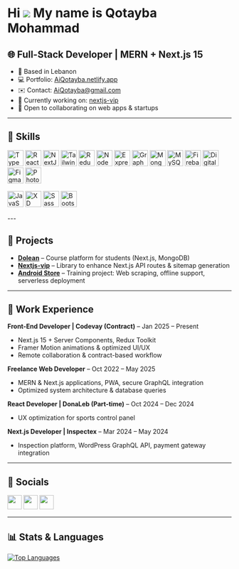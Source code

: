 Hi ![](https://user-images.githubusercontent.com/18350557/176309783-0785949b-9127-417c-8b55-ab5a4333674e.gif) My name is **Qotayba Mohammad**
=========================================================================================================================================

## 🌐 Full-Stack Developer | MERN + Next.js 15

- 📍 Based in Lebanon
- 💻 Portfolio: [AiQotayba.netlify.app](https://AiQotayba.netlify.app/)
- ✉️ Contact: [AiQotayba@gmail.com](mailto:AiQotayba@gmail.com)
- 🚀 Currently working on: [nextjs-vip](https://nextjsvip.netlify.app/)
- 🤝 Open to collaborating on web apps & startups

---

## 🔧 Skills

<p align="left">
<a href="https://www.typescriptlang.org/" target="_blank"><img src="https://raw.githubusercontent.com/danielcranney/readme-generator/main/public/icons/skills/typescript-colored.svg" width="36" height="36" alt="TypeScript" /></a>
<a href="https://reactjs.org/" target="_blank"><img src="https://raw.githubusercontent.com/danielcranney/readme-generator/main/public/icons/skills/react-colored.svg" width="36" height="36" alt="React" /></a>
<a href="https://nextjs.org/docs" target="_blank"><img src="https://raw.githubusercontent.com/danielcranney/readme-generator/main/public/icons/skills/nextjs-colored.svg" width="36" height="36" alt="NextJs" /></a>
<a href="https://tailwindcss.com/" target="_blank"><img src="https://raw.githubusercontent.com/danielcranney/readme-generator/main/public/icons/skills/tailwindcss-colored.svg" width="36" height="36" alt="TailwindCSS" /></a>
<a href="https://redux.js.org/" target="_blank"><img src="https://raw.githubusercontent.com/danielcranney/readme-generator/main/public/icons/skills/redux-colored.svg" width="36" height="36" alt="Redux" /></a>
<a href="https://nodejs.org/en/" target="_blank"><img src="https://raw.githubusercontent.com/danielcranney/readme-generator/main/public/icons/skills/nodejs-colored.svg" width="36" height="36" alt="NodeJS" /></a>
<a href="https://expressjs.com/" target="_blank"><img src="https://raw.githubusercontent.com/danielcranney/readme-generator/main/public/icons/skills/express-colored.svg" width="36" height="36" alt="Express" /></a>
<a href="https://graphql.org/" target="_blank"><img src="https://raw.githubusercontent.com/danielcranney/readme-generator/main/public/icons/skills/graphql-colored.svg" width="36" height="36" alt="GraphQL" /></a>
<a href="https://www.mongodb.com/" target="_blank"><img src="https://raw.githubusercontent.com/danielcranney/readme-generator/main/public/icons/skills/mongodb-colored.svg" width="36" height="36" alt="MongoDB" /></a>
<a href="https://www.mysql.com/" target="_blank"><img src="https://raw.githubusercontent.com/danielcranney/readme-generator/main/public/icons/skills/mysql-colored.svg" width="36" height="36" alt="MySQL" /></a>
<a href="https://firebase.google.com/" target="_blank"><img src="https://raw.githubusercontent.com/danielcranney/readme-generator/main/public/icons/skills/firebase-colored.svg" width="36" height="36" alt="Firebase" /></a>
<a href="https://www.digitalocean.com" target="_blank"><img src="https://raw.githubusercontent.com/danielcranney/readme-generator/main/public/icons/skills/digitalocean-colored.svg" width="36" height="36" alt="Digital Ocean" /></a>
<a href="https://www.figma.com/" target="_blank"><img src="https://raw.githubusercontent.com/danielcranney/readme-generator/main/public/icons/skills/figma-colored.svg" width="36" height="36" alt="Figma" /></a>
<a href="https://www.adobe.com/uk/products/photoshop.html" target="_blank"><img src="https://raw.githubusercontent.com/danielcranney/readme-generator/main/public/icons/skills/photoshop-colored.svg" width="36" height="36" alt="Photoshop" /></a>

<a href="https://developer.mozilla.org/en-US/docs/Web/JavaScript" target="_blank"><img src="https://raw.githubusercontent.com/danielcranney/readme-generator/main/public/icons/skills/javascript-colored.svg" width="36" height="36" alt="JavaScript" /></a> 
<a href="https://www.adobe.com/uk/products/xd.html" target="_blank"><img src="https://raw.githubusercontent.com/danielcranney/readme-generator/main/public/icons/skills/xd-colored.svg" width="36" height="36" alt="XD" /></a>
<a href="https://sass-lang.com/" target="_blank"><img src="https://raw.githubusercontent.com/danielcranney/readme-generator/main/public/icons/skills/sass-colored.svg" width="36" height="36" alt="Sass" /></a>
<a href="https://getbootstrap.com/" target="_blank"><img src="https://raw.githubusercontent.com/danielcranney/readme-generator/main/public/icons/skills/bootstrap-colored.svg" width="36" height="36" alt="Bootstrap" /></a>
</p>
---

## 🚀 Projects

- **[Dolean](https://dolean.vercel.app/)** – Course platform for students (Next.js, MongoDB)  
- **[Nextjs-vip](https://nextjsvip.netlify.app/)** – Library to enhance Next.js API routes & sitemap generation  
- **[Android Store](#)** – Training project: Web scraping, offline support, serverless deployment  

---

## 💼 Work Experience

**Front-End Developer | Codevay (Contract)** – Jan 2025 – Present  
- Next.js 15 + Server Components, Redux Toolkit  
- Framer Motion animations & optimized UI/UX  
- Remote collaboration & contract-based workflow  

**Freelance Web Developer** – Oct 2022 – May 2025  
- MERN & Next.js applications, PWA, secure GraphQL integration  
- Optimized system architecture & database queries  

**React Developer | DonaLeb (Part-time)** – Oct 2024 – Dec 2024  
- UX optimization for sports control panel  

**Next.js Developer | Inspectex** – Mar 2024 – May 2024  
- Inspection platform, WordPress GraphQL API, payment gateway integration  

---

## 📱 Socials

<p align="left">
<a href="https://www.facebook.com/AiQotayba" target="_blank"><img src="https://raw.githubusercontent.com/danielcranney/readme-generator/main/public/icons/socials/facebook.svg" width="32" height="32" /></a>
<a href="https://github.com/AiQotayba" target="_blank"><img src="https://raw.githubusercontent.com/danielcranney/readme-generator/main/public/icons/socials/github.svg" width="32" height="32" /></a>
<a href="https://linkedin.com/in/AiQotayba" target="_blank"><img src="https://raw.githubusercontent.com/danielcranney/readme-generator/main/public/icons/socials/linkedin.svg" width="32" height="32" /></a>
</p>

---

## 📊 Stats & Languages

<a href="https://github.com/AiQotayba"><img src="https://github-readme-stats.vercel.app/api/top-langs/?username=AiQotayba&langs_count=10&title_color=0891b2&text_color=ffffff&icon_color=0891b2&bg_color=1c1917&hide_border=true&locale=en&custom_title=Top%20Languages" alt="Top Languages" /></a>
